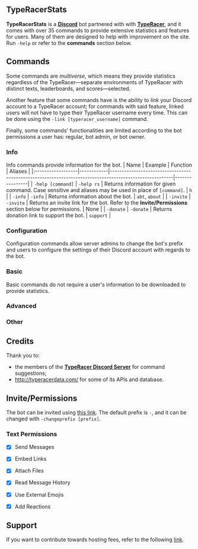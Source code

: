 ## TypeRacerStats
**TypeRacerStats** is a [**Discord**](https://discord.com/) bot partnered with with [**TypeRacer**](http://typeracer.com/), and it comes with over 35 commands to provide extensive statistics and features for users. Many of them are designed to help with improvement on the site. Run `-help` or refer to the **commands** section below.


## Commands
Some commands are _multiverse_, which means they provide statistics regardless of the TypeRacer—separate environments of TypeRacer with distinct texts, leaderboards, and scores—selected.

Another feature that some commands have is the ability to _link_ your Discord account to a TypeRacer account; for commands with said feature, linked users will not have to type their TypeRacer username every time. This can be done using the `-link [typeracer_username]` command.

Finally, some commands' functionalities are limited according to the bot permissions a user has: regular, bot admin, or bot owner.

### Info
Info commands provide information for the bot.
| Name              | Example    | Function                                                                                               | Aliases        |
|:------------------|------------|--------------------------------------------------------------------------------------------------------|----------------|
| `-help [command]` | `-help rs` | Returns information for given command. Case sensitive and aliases may be used in place of `[command]`. | `h`            |
| `-info`           | `-info`    | Returns information about the bot.                                                                     | `abt`, `about` |
| `-invite`         | `-invite`  | Returns an invite link for the bot. Refer to the **Invite/Permissions** section below for permissions. | None           |
| `-donate`         | `-donate`  | Returns donation link to support the bot.                                                              | `support`      |

### Configuration
Configuration commands allow server admins to change the bot's prefix and users to configure the settings of their Discord account with regards to the bot.

### Basic
Basic commands do not require a user's information to be downloaded to provide statistics.

### Advanced

### Other

[mu]: https://img.shields.io/badge/-multiverse-blue
[li]: https://img.shields.io/badge/-link-blue
[ba]: https://img.shields.io/badge/-bot%20admin-blue
[bo]: https://img.shields.io/badge/-bot%20owner-blue

## Credits
Thank you to:
* the members of the [**TypeRacer Discord Server**](https://discord.com/invite/typeracer) for command suggestions;
* http://typeracerdata.com/ for some of its APIs and database.


## Invite/Permissions
The bot can be invited using [this link](https://discord.com/api/oauth2/authorize?client_id=742267194443956334&permissions=378944&scope=bot). The default prefix is `-`, and it can be changed with `-changeprefix [prefix]`.
### Text Permissions
- [x] Send Messages
- [x] Embed Links
- [x] Attach Files
- [x] Read Message History
- [x] Use External Emojis
- [x] Add Reactions


## Support
If you want to contribute towards hosting fees, refer to the following [link](https://www.paypal.me/e3e2).